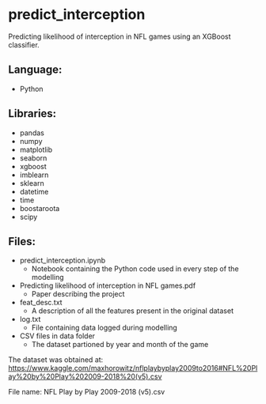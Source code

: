 # predict_interception
Predicting likelihood of interception in NFL games using an XGBoost classifier.

## Language:
* Python

## Libraries:
* pandas
* numpy
* matplotlib
* seaborn
* xgboost
* imblearn
* sklearn
* datetime
* time
* boostaroota
* scipy

## Files:
* predict_interception.ipynb
	* Notebook containing the Python code used in every step of the modelling
* Predicting likelihood of interception in NFL games.pdf
	* Paper describing the project
* feat_desc.txt
	* A description of all the features present in the original dataset
* log.txt
	* File containing data logged during modelling
* CSV files in data folder
	* The dataset partioned by year and month of the game
	
The dataset was obtained at:
https://www.kaggle.com/maxhorowitz/nflplaybyplay2009to2016#NFL%20Play%20by%20Play%202009-2018%20(v5).csv

File name:
NFL Play by Play 2009-2018 (v5).csv
